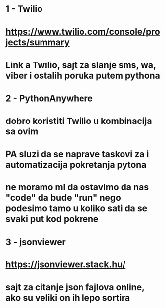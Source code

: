 # 1 - Twilio
# https://www.twilio.com/console/projects/summary
# Link a Twilio, sajt za slanje sms, wa, viber i ostalih poruka putem pythona

# 2 - PythonAnywhere
# dobro koristiti Twilio u kombinacija sa ovim
# PA sluzi da se naprave taskovi za i automatizacija pokretanja pytona
# ne moramo mi da ostavimo da nas "code" da bude "run" nego podesimo tamo u koliko sati da se svaki put kod pokrene

# 3 - jsonviewer
# https://jsonviewer.stack.hu/
# sajt za citanje json fajlova online, ako su veliki on ih lepo sortira
